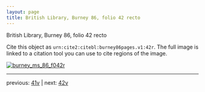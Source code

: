 ```yaml
---
layout: page
title: British Library, Burney 86, folio 42 recto
---
```


British Library, Burney 86, folio 42 recto

Cite this object as `urn:cite2:citebl:burney86pages.v1:42r`.  The full image is linked to a citation tool you can use to cite regions of the image.

[![burney_ms_86_f042r](http://www.homermultitext.org/iipsrv?IIIF=/project/homer/pyramidal/deepzoom/citebl/burney86imgs/v1/burney_ms_86_f042r.tif/full/800,/0/default.jpg)](http://www.homermultitext.org/ict2/?urn=urn:cite2:citebl:burney86imgs.v1:burney_ms_86_f042r) 

---

previous:  [41v](../41v/) | next: [42v](../42v/)